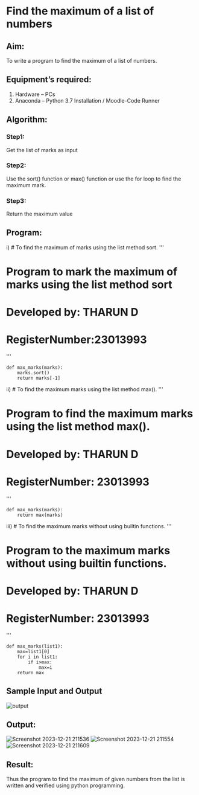 # Find the maximum of a list of numbers
## Aim:
To write a program to find the maximum of a list of numbers.
## Equipment’s required:
1.	Hardware – PCs
2.	Anaconda – Python 3.7 Installation / Moodle-Code Runner
## Algorithm:
### Step1:	
Get the list of marks as input
### Step2:	
Use the sort() function or max() function or use the for loop to find the maximum mark.
### Step3:
Return the maximum value
## Program:

i)	# To find the maximum of marks using the list method sort.
''' 
# Program to mark the maximum of marks using the list method sort
# Developed by: THARUN D
# RegisterNumber:23013993 
'''
~~~
def max_marks(marks):
    marks.sort()
    return marks[-1]
~~~
ii)	# To find the maximum marks using the list method max().
''' 
# Program to find the maximum marks using the list method max().
# Developed by: THARUN D
# RegisterNumber: 23013993
'''
~~~
def max_marks(marks):
    return max(marks)
~~~
iii) # To find the maximum marks without using builtin functions.
''' 
# Program to the maximum marks without using builtin functions.
# Developed by: THARUN D 
# RegisterNumber: 23013993
'''
~~~
def max_marks(list1):
    max=list1[0]
    for i in list1:
        if i>max:
            max=i
    return max
~~~
## Sample Input and Output
![output](./img/max_marks1.jpg) 

## Output:
![Screenshot 2023-12-21 211536](https://github.com/THARUNDT/FindMaximum/assets/144871537/ab43b5c7-06fa-4aa2-93c7-dfb96232e3f2)
![Screenshot 2023-12-21 211554](https://github.com/THARUNDT/FindMaximum/assets/144871537/d3350efe-ae47-44f8-8f36-72ddf00f6dfe)
![Screenshot 2023-12-21 211609](https://github.com/THARUNDT/FindMaximum/assets/144871537/44e7204b-3dbd-4f16-973f-2b7cc6507be0)




## Result:
Thus the program to find the maximum of given numbers from the list is written and verified using python programming.
